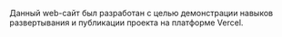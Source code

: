 Данный web-сайт был разработан с целью демонстрации навыков развертывания и публикации проекта на платформе Vercel. 
